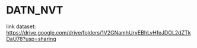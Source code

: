 # DATN_NVT
link dataset: https://drive.google.com/drive/folders/1V2GNamhUrvEBhLvHfeJDOL2dZTkDaU78?usp=sharing